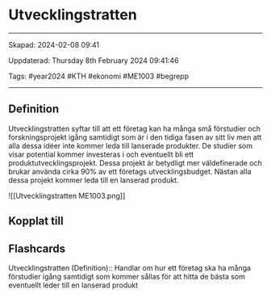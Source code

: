 # Utvecklingstratten

---

Skapad: 2024-02-08 09:41

Uppdaterad: Thursday 8th February 2024 09:41:46

Tags: #year2024 #KTH #ekonomi #ME1003 #begrepp

---

## Definition

Utvecklingstratten syftar till att ett företag kan ha många små förstudier och forskningsprojekt igång samtidigt som är i den tidiga fasen av sitt liv men att alla dessa idéer inte kommer leda till lanserade produkter. De studier som visar potential kommer investeras i och eventuellt bli ett produktutvecklingsprojekt. Dessa projekt är betydligt mer väldefinerade och brukar använda cirka 90% av ett företags utvecklingsbudget. Nästan alla dessa projekt kommer leda till en lanserad produkt.

![[Utvecklingstratten ME1003.png]]

## Kopplat till

## Flashcards

Utvecklingstratten (Definition):: Handlar om hur ett företag ska ha många förstudier igång samtidigt som kommer sållas för att hitta de bästa som eventuellt leder till en lanserad produkt
<!--SR:!2024-02-13,4,272!2024-02-24,14,294-->
